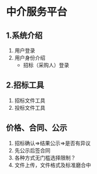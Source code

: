 # 中介服务平台

## 1.系统介绍

1. 用户登录
2. 用户身份介绍
   - 招标（采购人）登录

## 2.招标工具

1. 招标文件工具
2. 投标文件工具

## 价格、合同、公示

1. 招标确认=>结果公示=>是否有异议
2. 先公示后签合同
3. 各种方式无门槛选择限制？
4. 文件上传，文件格式及标准磨合中